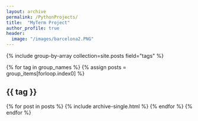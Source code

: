 ```yaml
---
layout: archive
permalink: /PythonProjects/
title:  "MyTerm Project"
author_profile: true
header:
  image: "/images/barcelona2.PNG"
---
```


{% include group-by-array collection=site.posts field="tags" %}

{% for tag in group_names %}
  {% assign posts = group_items[forloop.index0] %}
  <h2 id="{{ tag | slugify }}" class="archive__subtitle">{{ tag }}</h2>
  {% for post in posts %}
    {% include archive-single.html %}
  {% endfor %}
{% endfor %}
